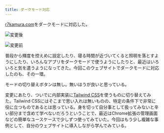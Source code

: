 ```yaml
---
title: ダークモード対応
---
```

[r7kamura.com](https://r7kamura.com/)をダークモードに対応した。

![](https://lh3.googleusercontent.com/docs/AG8NV2bV__ZySLTJdr1JEPmwHGfb7ypXbTuDK2XnKuNQMYXvo79PM-UxdHOUNxm-6yIOqFYtNw4cfDqBOmFVYEH6xvbXeGeC5iF7vBHoUU5mnGUZSk9ZhfWst4a_EaiiNvfB6ih6egExxb2JNeZW1zJ9GI7TlnzQ-sbfEGYAFnxRj7a3jPArwr5UIdE0llg-hVxjl7nuesJL6JptNsLRBC704F5iV28AJp44n1PDRQesnPQB5EhobKUBHCIr26qwsk-GxoaEu9lCSAYyTza287sYiVbaBOE_7fPnGu3MfnKqk6mfXyHZCdM8G_eVG9zcMbnsnMTZH9UbIvLOgNicxXfiNboF-fagVFPy7bm2cWCuSv1j0Dh3H9yiVIo2ueABpjbV62j6H8dYae8DD1fIw0C1MdWpenKVsXoWUdRCNDdmV86zca8e9zOvJ-FU9Z4w31_QbLJBiofYppgkE0yuz5HWKQPf1S15Z-XDNB47znFJ8GQIZdE7BYFStxPBY0y2e-S5vrASGy-aNYWXbXqZhMtuv0DZ1bxDdhvr9MhMp0gEwhrB6sG1v3QA4gz2slkZvRYUcqAwnxjG10Sfli_PlK_SxqZfhsbHiuxjUnQDHSyzEXaJ4tdvTiAwbfvJfqZUMFFmtTjdbz5oXkNnTTtcGcoYNjsHpPVhsJXNlg8P-3LPMhCZCrznKHTt6mB9VMAKJETPytwwKj9HzfG1AMpFSRJ4PPcJ2Lixcs3jc92lvY09vo_7uPwhYwhUcOxZ9EtCmYy_Tc_SG5PcuC6iEjNNJqqmIWoytOd5SguARxKONzWfyD-J4_hC_p0_RjQYLrYcySXVQYUblvYazRyWvWluVlknZ_6rKh_gocpUCeU5dMEVNU9qcPi5wEvhYfElJXstyzpOuB-mfBsdFmVXcmzO3xYe5E34CmLNiOPUe2FqiCyBlqXQWnegpV5FUUusN3cJ1Wqqn6W50XYAHawsy5I76C5LS-r_ptR07iXi88Is7I2g41a47taQLIve4WoLOIZQymJ-thGKne_3f-7vY1f1Um561-L4klt7g8xBecm3kLUTntYzLArbhmpH_FeVoBzAHGF_frIxcx6gyX_TB-TDNF1iznrf2t4lwGsSilRgITzHtQtjvimQqEmIJb5fLHXN2j5FwnTU_4xrJfw_q7rHgw74FK18azbfofwkVSvH8z71IqQcOOlW7NmIp4sUXzkZEXnmAGupqLQTAKntl-HcGBtQCcFhXVWAZpu4F9kanV0JuYn8ZdCx "変更後")

![](https://lh3.googleusercontent.com/docs/AG8NV2a3OLIOHXYhX8qCsKvxBZqbIl4-B5m1eBSKnbKttFOqZurJKJ-CXlNsVfJoKFiBZVA0hISZAC3z17NRA_pzgJITsn5G78F4zSm-RyuKM5LoENnv4VtR3CHuZXlb8Xjj78Wkxjv-FBbZBhx3-04uM7zYs3ItOK447evPjTR8rRUGVJcDeCQIe8bbDxbFLjkhb-FgxqnpNx9fccuLROZYfjI7YKpeI8VS43G-_OW9Jx53RYevw3A9ZSapkKdGiaGqR0WIDm3TPcs5rcW_ORyS9DnYGo_jh77T-eWoxexyxhu_rM_FsrQHryWJJRfCAvJCfnu5VejoKnsq6H2Xwn23vssYTGyKL-4yIG8Tq6TndRmZfSuXbMUD0QngDXheyllnxtcPJol_RJHIAwLw3fh6qc1EpK0rAwGAectH175hgt3wMxREu3aZ27HCpfF68Pg0wSkM84jd8hgoyOM4Ff5i5rNpNiyqFref5zQDYEdIhCxs0AJADUH1cpUcidrSl1fqMp5O_Y__nPVJvHRuW688lwRWrK_cTv_ySDOxBJFcPlQ5Jv4IXnXelCyq2hb6J66ew74L6EBDHo32G78CwqSD5MJEioPdGgcnVV3IrbatWPLvzY79Mk5iklHxiDg7nypO3tWTK5Lsm3pDDxRx4bcd_rLv_Kb9pEkwLpqU9mrj920r4fp323-hHg5DNg-tMbNARmKUljsChZZTEAqKHjjks62XXO6O9ePWAxopCwxy8Qe0Nxb8YqaOfV6a-xgbOKYZDwhmkKZ0_PykNipa_dWreDbFktcJV93x5KLaB-P45cV5akgkZAjxNz0KjsPVt66frepu_g-25-e95b7dSHSK7elCpTmlrXr-nsHc2hRUOs6c4F3KeK3tpnNkMm8A_Hm24cJD2yDDHW_vkkAYBUjBwO9YhO8dyfid-AtG01UglESHuKt3UiqGwjbT1fgwPeFT0YFHjrkGx5V_mrqzWaK-jXpH6PFCwUFx8QMFtPdGwjRQURls4PGZ_HPKAOVqFX-DXWYr2pyKW1XmHk21HNPSakkolLi5p8oMvengpvab6dwFgPGJNI_RkZrOKmM2Onts8eP8hayzyJnz7DZ8dAEzeaj1Q-U4qA_zHuKldW-DTuaEeHB-k12-O2Eqh_kbS5Ar98CgjOYHYNAjAtEDDU9Tp0rmeomGyQXSSFslT1160C7DUD8iOiCdTq__u1ttDJcndd-zQ4YBtlNo3hZKQese2Qfy1eus417llRuQQV9s-bLKizNx "変更前")

普段から輝度を控えめに設定したり、寝る時間が近づいてくると照明を落とすようにしたり、いろんなアプリをダークモードで使うようにしたりと、最近はいろいろと気を遣うようになってきた。今回このウェブサイトでダークモードに対応したのも、その一環。

モードの切り替えボタンは無し。無いほうが良いと思っている。

変更にあたり、ついでに内部実装に[Tailwind CSS](https://tailwindcss.com/)を使うものに切り替えてみた。Tailwind CSSにはそこまで思い入れは無いものの、特定の条件下で非常に役に立つものであるとは思っている。身を切って自分事として扱ってみないと辛い部分まで含めて学べないだろうということで、最近はChrome拡張の管理画面などの簡単なユースケースで少しずつ使ってみていた。今回はもう少し複雑な事例として、自分のウェブサイトに導入しながら学んでみている。
